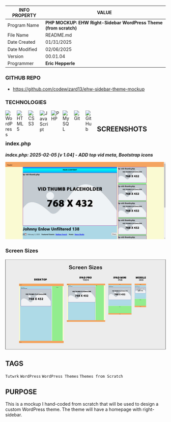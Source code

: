 | INFO PROPERTY | VALUE                                                            |
| ------------- | ---------------------------------------------------------------- |
| Program Name  | **PHP MOCKUP: EHW Right-Sidebar WordPress Theme (from scratch)** |
| File Name     | README.md                                                        |
| Date Created  | 01/31/2025                                                       |
| Date Modified | 02/06/2025                                                       |
| Version       | 00.01.04                                                         |
| Programmer    | **Eric Hepperle**                                                |

### GITHUB REPO

- https://github.com/codewizard13/ehw-sidebar-theme-mockup

### TECHNOLOGIES

<img align="left" alt="WordPress" title="WordPress" width="26px" src="https://cdn.jsdelivr.net/gh/devicons/devicon/icons/wordpress/wordpress-original.svg" style="padding-right:10px;" />

<img align="left" alt="HTML5" title="HTML5" width="26px" src="https://cdn.jsdelivr.net/gh/devicons/devicon/icons/html5/html5-original.svg" style="padding-right:10px;" />

<img align="left" alt="CSS3" title="CSS3" width="26px" src="https://cdn.jsdelivr.net/gh/devicons/devicon/icons/css3/css3-original.svg" style="padding-right:10px;" />

<img align="left" alt="JavaScript" title="JavaScript" width="26px" src="https://cdn.jsdelivr.net/gh/devicons/devicon/icons/javascript/javascript-original.svg" style="padding-right:10px;" />

<img align="left" alt="PHP" title="PHP" width="26px" src="https://cdn.jsdelivr.net/gh/devicons/devicon/icons/php/php-original.svg" style="padding-right:10px;" />

<img align="left" alt="MySQL" title="MySQL" width="26px" src="https://cdn.jsdelivr.net/gh/devicons/devicon/icons/mysql/mysql-original.svg" style="padding-right:10px;" />

<img align="left" alt="Git" title="Git" width="26px" src="https://cdn.jsdelivr.net/gh/devicons/devicon/icons/git/git-original.svg" style="padding-right:10px;" />

<img align="left" alt="GitHub" title="GitHub" width="26px" src="https://user-images.githubusercontent.com/3369400/139448065-39a229ba-4b06-434b-bc67-616e2ed80c8f.png" style="padding-right:10px;" />


<br>

## SCREENSHOTS

### index.php

**_index.php: 2025-02-05 [v 1.04] - ADD top vid meta, Bootstrap icons_**

![index.php: 2025-02-05 [v 1.04] - ADD top vid meta, Bootstrap icons](/screens/screen-104--01--index-af.png)

### Screen Sizes

![index.php [branch 03]](/img/ehd-mockup-sizes-02.jpg)


## TAGS

`Tutwrk` `WordPress` `WordPress Themes` `Themes from Scratch`


## PURPOSE

This is a mockup I hand-coded from scratch that will be used to design a custom WordPress theme. The theme will have a homepage with right-sidebar.